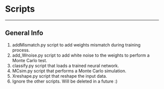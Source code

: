 # Scripts
***

## General Info

1. addMismatch.py script to add weights mismatch during training process.
2. add_Wnoise.py script to add white noise to the weights to perform a Monte Carlo test.
3. classify.py script that loads a trained neural network.
4. MCsim.py script that performs a Monte Carlo simulation.
5. Xreshape.py script that reshape the input data.
6. Ignore the other scripts. Will be deleted in a future :)

